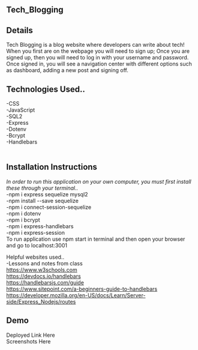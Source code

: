 ## Tech_Blogging

## Details<br>
Tech Blogging is a blog website where developers can write about tech! When you first are on the webpage you will need to sign up; Once you are signed up, then you will need to log in with your username and password. Once signed in, you will see a navigation center with different options such as dashboard, adding a new post and signing off.  


## Technologies Used..<br>
-CSS<br>
-JavaScript<br>
-SQL2<br>
-Express<br>
-Dotenv<br>
-Bcrypt<br>
-Handlebars<br>
<br>

## Installation Instructions
*In order to run this application on your own computer, you must first install these through your terminal..*<br>
-npm i express sequelize mysql2<br>
-npm install --save sequelize<br>
-npm i connect-session-sequelize<br>
-npm i dotenv<br>
-npm i bcrypt<br>
-npm i express-handlebars<br>
-npm i express-session<br>
To run application use npm start in terminal and then open your browser and go to localhost:3001

Helpful websites used..<br>
-Lessons and notes from class<br>
https://www.w3schools.com<br>
https://devdocs.io/handlebars<br>
https://handlebarsjs.com/guide<br>
https://www.sitepoint.com/a-beginners-guide-to-handlebars<br>
https://developer.mozilla.org/en-US/docs/Learn/Server-side/Express_Nodejs/routes


## Demo<br>
Deployed Link Here<br>
Screenshots Here
